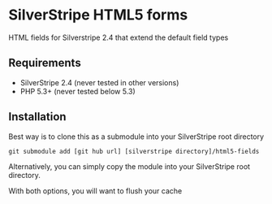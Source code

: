 # SilverStripe HTML5 forms

HTML fields for Silverstripe 2.4 that extend the default field types

## Requirements

* SilverStripe 2.4 (never tested in other versions)
* PHP 5.3+ (never tested below 5.3)

## Installation

Best way is to clone this as a submodule into your SilverStripe root directory

    git submodule add [git hub url] [silverstripe directory]/html5-fields

Alternatively, you can simply copy the module into your SilverStripe root directory.

With both options, you will want to flush your cache